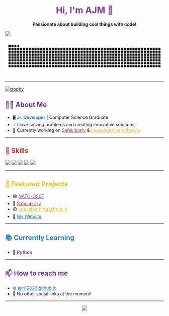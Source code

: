 <!-- Profile README for ajm19826 -->

<h1 align="center" style="color:#7D3C98;">Hi, I'm AJM 👋</h1>
<p align="center"><b>Passionate about building cool things with code!</b></p>
<img src="http://github-profile-summary-cards.vercel.app/api/cards/profile-details?username=ajm19826&theme=transparent">

<!-- Snake Contribution Graph Animation -->
<p align="center">
  <img src="https://github.com/ajm19826/ajm19826/raw/output/github-contribution-grid-snake.svg" alt="github-contribution-grid-snake">
</p>

---

[![trophy](https://github-profile-trophy.vercel.app/?username=ajm19826)](https://github.com/ajm19826)
<h2 style="color:#7D3C98;">👨‍💻 About Me</h2>

- 🖥️ <span style="color:#2980B9"><b>Jr. Developer</b></span> | Computer Science Graduate  
- 💡 I love solving problems and creating innovative solutions  
- 💼 Currently working on <a href="https://github.com/houselearning/Safe-Library" style="color:#C0392B;">SafeLibrary</a> &amp; <a href="https://houselearning.github.io/" style="color:#F1C40F;">houselearning.github.io</a>

---

<h2 style="color:#C0392B;">🚀 Skills</h2>

<p>
  <img src="https://img.shields.io/badge/C%23-7D3C98?style=for-the-badge&logo=csharp&logoColor=white"/>
  <img src="https://img.shields.io/badge/HTML5-E34C26?style=for-the-badge&logo=html5&logoColor=white"/>
  <img src="https://img.shields.io/badge/CSS3-2980B9?style=for-the-badge&logo=css3&logoColor=white"/>
  <img src="https://img.shields.io/badge/JavaScript-F1C40F?style=for-the-badge&logo=javascript&logoColor=black"/>
  <img src="https://img.shields.io/badge/Git-C0392B?style=for-the-badge&logo=git&logoColor=white"/>
</p>

---

<h2 style="color:#F1C40F;">🌟 Featured Projects</h2>

- 🟣 <a href="https://github.com/ajm19826/NATO-OS07" style="color:#7D3C98;">NATO-OS07</a>
- 🔴 <a href="https://github.com/houselearning/SafeLibrary" style="color:#C0392B;">SafeLibrary</a>
- 🟡 <a href="https://houselearning.github.io/" style="color:#F1C40F;">houselearning.github.io</a>
- 🔵 <a href="https://ajm19826.github.io/" style="color:#2980B9;">My Website</a>

---

<h2 style="color:#2980B9;">📚 Currently Learning</h2>

- 🐍 <span style="color:#7D3C98;"><b>Python</b></span>

---

<h2 style="color:#7D3C98;">📫 How to reach me</h2>

- 🌐 <a href="https://ajm19826.github.io/" style="color:#2980B9;">ajm19826.github.io</a>
- 🤝 No other social links at the moment!

---

<p align="center">
  <img src="https://readme-typing-svg.demolab.com?font=Fira+Code&size=24&pause=1000&color=7D3C98&center=true&vCenter=true&width=435&lines=Let's+build+something+awesome+together!"/>
</p>
